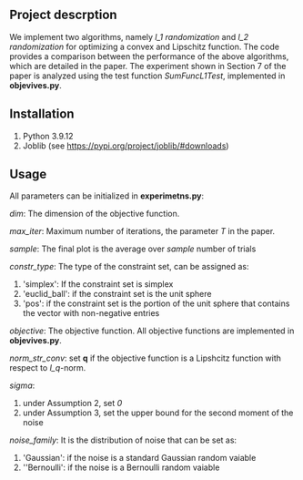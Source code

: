 ## Project descrption

We implement two algorithms, namely *l_1 randomization* and *l_2 randomization* for optimizing a convex and Lipschitz function. The code provides a comparison between the performance of the above algorithms, which are detailed in the paper. The experiment shown in Section 7 of the paper is analyzed using the test function *SumFuncL1Test*, implemented in **objevives.py**.

## Installation

1. Python 3.9.12
2. Joblib (see https://pypi.org/project/joblib/#downloads)

## Usage

All parameters can be initialized in **experimetns.py**:

*dim*: The dimension of the objective function.

*max_iter*: Maximum number of iterations, the parameter *T* in the paper.

*sample*: The final plot is the average over *sample* number of trials

*constr_type*: The type of the constraint set, can be assigned as:

   1. 'simplex': If the constraint set is simplex 
   2. 'euclid_ball': if the constraint set is the unit sphere 
   3. 'pos': if the constraint set is the portion of the unit sphere that contains the vector with non-negative entries

 *objective*: The objective function. All objective functions are implemented in **objevives.py**.
 
 *norm_str_conv*: set **q** if the objective function is a Lipshcitz function with respect to *l_q*-norm.
 
 *sigma*:
 
   1. under Assumption 2, set *0*
   2. under Assumption 3, set the upper bound for the second moment of the noise 
        
*noise_family*: It is the distribution of noise that can be set as:

   1. 'Gaussian': if the noise is a standard Gaussian random vaiable
   2. ''Bernoulli': if the noise is a Bernoulli random vaiable


